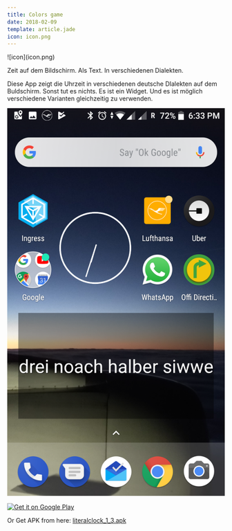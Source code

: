 ```yaml
---
title: Colors game
date: 2018-02-09
template: article.jade
icon: icon.png
---
```


<span class="icon">
![icon](icon.png)
</span>

Zeit auf dem Bildschirm. Als Text. In verschiedenen Dialekten.

<span class="more"></span>

Diese App zeigt die Uhrzeit in verschiedenen deutsche DIalekten auf dem Buldschirm. Sonst tut es nichts.  Es ist ein Widget. Und es 
ist möglich  verschiedene Varianten gleichzeitig zu verwenden. 
 

![Screenshot](screenshot.png)


<a href='https://play.google.com/store/apps/details?id=de.pribluda.android.literalclock&pcampaignid=MKT-Other-global-all-co-prtnr-py-PartBadge-Mar2515-1'><img alt='Get it on Google Play' src='https://play.google.com/intl/en_us/badges/images/generic/en_badge_web_generic.png'/></a>


Or Get APK from here: [literalclock_1_3.apk](literalclock_1_3.apk)

